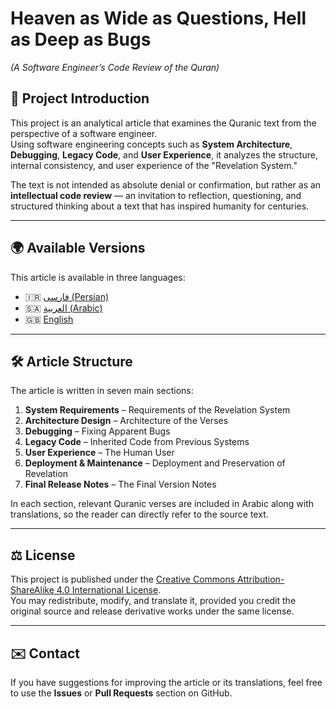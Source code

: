 # Heaven as Wide as Questions, Hell as Deep as Bugs  
*(A Software Engineer’s Code Review of the Quran)*

## 📜 Project Introduction
This project is an analytical article that examines the Quranic text from the perspective of a software engineer.  
Using software engineering concepts such as **System Architecture**, **Debugging**, **Legacy Code**, and **User Experience**, it analyzes the structure, internal consistency, and user experience of the "Revelation System."

The text is not intended as absolute denial or confirmation, but rather as an **intellectual code review** — an invitation to reflection, questioning, and structured thinking about a text that has inspired humanity for centuries.

---

## 🌍 Available Versions
This article is available in three languages:

- 🇮🇷 [فارسی (Persian)](../fa/README.md)  
- 🇸🇦 [العربية (Arabic)](../ar/README.md)  
- 🇬🇧 [English](README.md)  

---

## 🛠 Article Structure
The article is written in seven main sections:

1. **System Requirements** – Requirements of the Revelation System  
2. **Architecture Design** – Architecture of the Verses  
3. **Debugging** – Fixing Apparent Bugs  
4. **Legacy Code** – Inherited Code from Previous Systems  
5. **User Experience** – The Human User  
6. **Deployment & Maintenance** – Deployment and Preservation of Revelation  
7. **Final Release Notes** – The Final Version Notes  

In each section, relevant Quranic verses are included in Arabic along with translations, so the reader can directly refer to the source text.

---

## ⚖️ License
This project is published under the [Creative Commons Attribution-ShareAlike 4.0 International License](https://creativecommons.org/licenses/by-sa/4.0/).  
You may redistribute, modify, and translate it, provided you credit the original source and release derivative works under the same license.

---

## ✉️ Contact
If you have suggestions for improving the article or its translations, feel free to use the **Issues** or **Pull Requests** section on GitHub.

